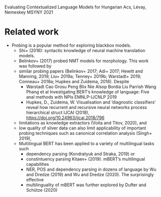 Evaluating Contextualized Language Models for Hungarian
Acs, Lévay, Nemeskey
MSYNY 2021

# Related work

* Probing is a popular method for exploring blackbox models.
  * Shi+ (2016): syntactic knowledge of neural machine translation models.
  * Belinkov+ (2017) probed NMT models for morphology. This work was followed by
  * similar probing papers
    (Belinkov+ 2017; Adi+ 2017; Hewitt and Manning, 2019; Liu+ 2019a; Tenney+
    2019b; Warstadt+ 2019; Conneau+ 2018a; Hupkes and Zuidema, 2018). Despite
    * Warstadt Cao Grosu Peng Blix Nie Alsop Bordia Liu Parrish Wang Phang et al
      Investigating BERT’s knowledge of language: Five anal methods with NPIs
      EMNLP-IJCNLP 2019
    * Hupkes, D., Zuidema, W.
      Visualisation and ’diagnostic classifiers’ reveal
        how recurrent and recursive neural networks process hierarchical struct
      IJCAI (2018), https://doi.org/10.24963/ijcai.2018/796
  * limitations as knowledge extractors (Voita and Titov, 2020), and
  * low quality of silver data can also limit applicability of important probing
    techniques such as canonical correlation analysis (Singh+ 2019),
  * Multilingual BERT has been applied to a variety of multilingual tasks such
    * dependency parsing (Kondratyuk and Straka, 2019) or
    * constintuency parsing Kitaev+ (2019). mBERT’s multilingual capabilities
    * NER, POS and dependency parsing in dozens of language by Wu and Dredze
      (2019) and Wu and Dredze (2020). The surprisingly effective
    * multilinguality of mBERT was further explored by Dufter and Schütze (2020)
